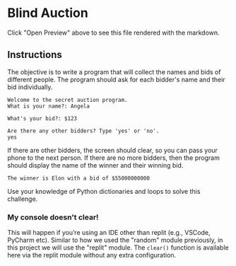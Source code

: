 # Blind Auction
Click "Open Preview" above to see this file rendered with the markdown.

## Instructions
The objective is to write a program that will collect the names and bids of different people. The program should ask for each bidder's name and their bid individually.

```
Welcome to the secret auction program. 
What is your name?: Angela
```

```
What's your bid?: $123
```

```
Are there any other bidders? Type 'yes' or 'no'.
yes
```

If there are other bidders, the screen should clear, so you can pass your phone to the next person. If there are no more bidders, then the program should display the name of the winner and their winning bid.

```
The winner is Elon with a bid of $55000000000
```

Use your knowledge of Python dictionaries and loops to solve this challenge.

### My console doesn't clear!

This will happen if you’re using an IDE other than replit (e.g., VSCode, PyCharm etc). Similar to how we used the "random" module previously, in this project we will use the "replit" module. The `clear()` function is available here via the replit module without any extra configuration.

